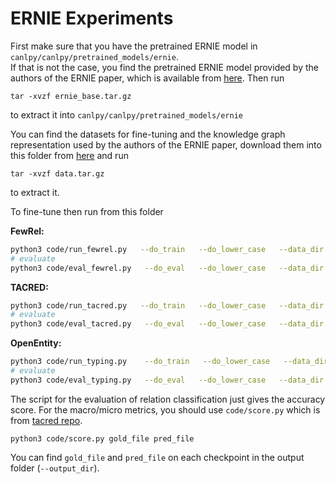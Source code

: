 # ERNIE Experiments

First make sure that you have the pretrained ERNIE model in `canlpy/canlpy/pretrained_models/ernie`.  
If that is not the case, you find the pretrained ERNIE model provided by the authors of the ERNIE paper, which is available from [here](https://drive.google.com/file/d/1Hdp_iqsF3xjFcWSRvklC5ppvvd2C0qim/view?usp=sharing). Then run

```shell
tar -xvzf ernie_base.tar.gz
```
to extract it into `canlpy/canlpy/pretrained_models/ernie` 

You can find the datasets for fine-tuning and the knowledge graph representation used by the authors of the ERNIE paper, download them into this folder from [here](https://drive.google.com/open?id=1HlWw7Q6-dFSm9jNSCh4VaBf1PlGqt9im) and run 

```shell
tar -xvzf data.tar.gz
```
to extract it. 

To fine-tune then run from this folder

**FewRel:**

```bash
python3 code/run_fewrel.py   --do_train   --do_lower_case   --data_dir data/fewrel/   --ernie_model ../../canlpy/pretrained_models/ernie   --max_seq_length 256   --train_batch_size 32   --learning_rate 2e-5   --num_train_epochs 10   --output_dir output_fewrel  --loss_scale 128
# evaluate
python3 code/eval_fewrel.py   --do_eval   --do_lower_case   --data_dir data/fewrel/   --ernie_model ../../canlpy/pretrained_models/ernie   --max_seq_length 256   --train_batch_size 32   --learning_rate 2e-5   --num_train_epochs 10   --output_dir output_fewrel  --loss_scale 128
````

**TACRED:**

```bash
python3 code/run_tacred.py   --do_train   --do_lower_case   --data_dir data/tacred   --ernie_model ../../canlpy/pretrained_models/ernie   --max_seq_length 256   --train_batch_size 32   --learning_rate 2e-5   --num_train_epochs 4.0   --output_dir output_tacred   --loss_scale 128 --threshold 0.4
# evaluate
python3 code/eval_tacred.py   --do_eval   --do_lower_case   --data_dir data/tacred   --ernie_model ../../canlpy/pretrained_models/ernie   --max_seq_length 256   --train_batch_size 32   --learning_rate 2e-5   --num_train_epochs 4.0   --output_dir output_tacred   --loss_scale 128 --threshold 0.4
```

**OpenEntity:**

```bash
python3 code/run_typing.py    --do_train   --do_lower_case   --data_dir data/OpenEntity   --ernie_model ../../canlpy/pretrained_models/ernie   --max_seq_length 128   --train_batch_size 16   --learning_rate 2e-5   --num_train_epochs 10.0   --output_dir output_open --threshold 0.3 --loss_scale 128
# evaluate
python3 code/eval_typing.py   --do_eval   --do_lower_case   --data_dir data/OpenEntity   --ernie_model ../../canlpy/pretrained_models/ernie   --max_seq_length 128   --train_batch_size 16   --learning_rate 2e-5   --num_train_epochs 10.0   --output_dir output_open --threshold 0.3 --loss_scale 128
```

The script for the evaluation of relation classification just gives the accuracy score. For the macro/micro metrics, you should use `code/score.py` which is from [tacred repo](<https://github.com/yuhaozhang/tacred-relation>).

```shell
python3 code/score.py gold_file pred_file
```

You can find `gold_file` and `pred_file` on each checkpoint in the output folder (`--output_dir`).

